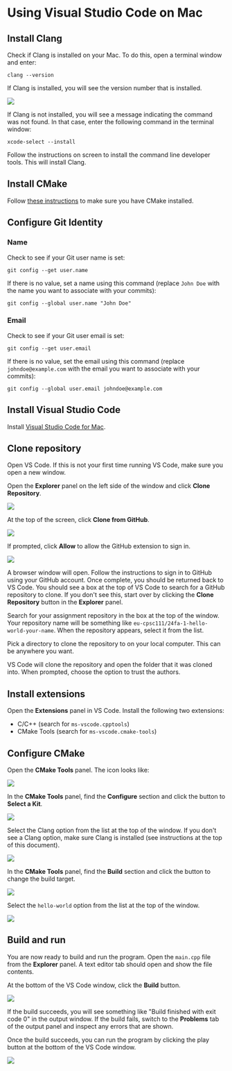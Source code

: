 # Using Visual Studio Code on Mac

## Install Clang

Check if Clang is installed on your Mac. To do this, open a terminal window and enter:

```
clang --version
```

If Clang is installed, you will see the version number that is installed.

![](./img/mac-vscode-clang.png)

If Clang is not installed, you will see a message indicating the command was not found. In that case, enter the following command in the terminal window:

```
xcode-select --install
```

Follow the instructions on screen to install the command line developer tools. This will install Clang.

## Install CMake

Follow [these instructions](../cmake-on-mac.md) to make sure you have CMake installed.

## Configure Git Identity

### Name

Check to see if your Git user name is set:

```
git config --get user.name
```

If there is no value, set a name using this command (replace `John Doe` with the name you want to associate with your commits):

```
git config --global user.name "John Doe"
```

### Email

Check to see if your Git user email is set:

```
git config --get user.email
```

If there is no value, set the email using this command (replace `johndoe@example.com` with the email you want to associate with your commits):

```
git config --global user.email johndoe@example.com
```

## Install Visual Studio Code

Install [Visual Studio Code for Mac](https://code.visualstudio.com/docs/setup/mac).

## Clone repository

Open VS Code. If this is not your first time running VS Code, make sure you open a new window.

Open the **Explorer** panel on the left side of the window and click **Clone Repository**.

![](./img/mac-vscode-clone.png)

At the top of the screen, click **Clone from GitHub**.

![](./img/mac-vscode-clone-github.png)

If prompted, click **Allow** to allow the GitHub extension to sign in.

![](./img/mac-vscode-allow.png)

A browser window will open. Follow the instructions to sign in to GitHub using your GitHub account. Once complete, you should be returned back to VS Code. You should see a box at the top of VS Code to search for a GitHub repository to clone. If you don't see this, start over by clicking the **Clone Repository** button in the **Explorer** panel.

Search for your assignment repository in the box at the top of the window. Your repository name will be something like `eu-cpsc111/24fa-1-hello-world-your-name`. When the repository appears, select it from the list.

Pick a directory to clone the repository to on your local computer. This can be anywhere you want.

VS Code will clone the repository and open the folder that it was cloned into. When prompted, choose the option to trust the authors.

## Install extensions

Open the **Extensions** panel in VS Code. Install the following two extensions:

- C/C++ (search for `ms-vscode.cpptools`)
- CMake Tools (search for `ms-vscode.cmake-tools`)

## Configure CMake

Open the **CMake Tools** panel. The icon looks like:

![](./img/mac-vscode-cmake-tools-icon.png)

In the **CMake Tools** panel, find the **Configure** section and click the button to **Select a Kit**.

![](./img/mac-vscode-cmake-tools-kit.png)

Select the Clang option from the list at the top of the window. If you don't see a Clang option, make sure Clang is installed (see instructions at the top of this document).

![](./img/mac-vscode-cmake-tools-kit-clang.png)

In the **CMake Tools** panel, find the **Build** section and click the button to change the build target.

![](./img/mac-vscode-cmake-tools-build.png)

Select the `hello-world` option from the list at the top of the window.

![](./img/mac-vscode-cmake-tools-build-select.png)

## Build and run

You are now ready to build and run the program. Open the `main.cpp` file from the **Explorer** panel. A text editor tab should open and show the file contents.

At the bottom of the VS Code window, click the **Build** button.

![](./img/mac-vscode-build.png)

If the build succeeds, you will see something like "Build finished with exit code 0" in the output window. If the build fails, switch to the **Problems** tab of the output panel and inspect any errors that are shown.

Once the build succeeds, you can run the program by clicking the play button at the bottom of the VS Code window.

![](./img/mac-vscode-run.png)
